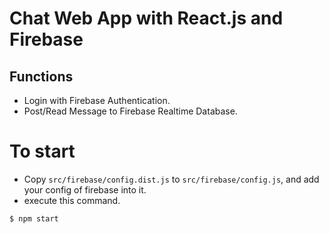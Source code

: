 # Chat Web App with React.js and Firebase

## Functions

* Login with Firebase Authentication.
* Post/Read Message to Firebase Realtime Database.


# To start

* Copy `src/firebase/config.dist.js` to `src/firebase/config.js`, and add your config of firebase into it.
* execute this command.

```
$ npm start
```